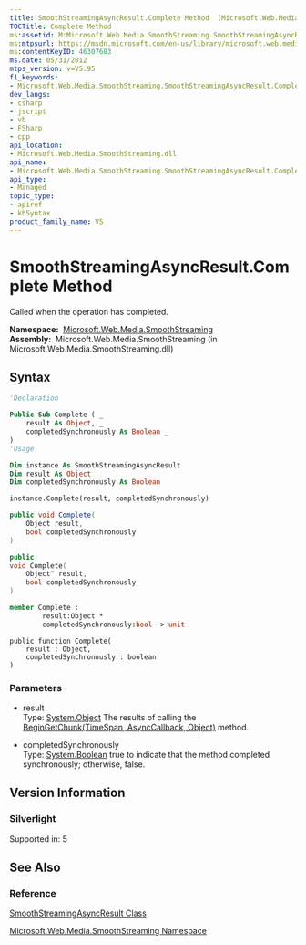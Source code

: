 ```yaml
---
title: SmoothStreamingAsyncResult.Complete Method  (Microsoft.Web.Media.SmoothStreaming)
TOCTitle: Complete Method
ms:assetid: M:Microsoft.Web.Media.SmoothStreaming.SmoothStreamingAsyncResult.Complete(System.Object,System.Boolean)
ms:mtpsurl: https://msdn.microsoft.com/en-us/library/microsoft.web.media.smoothstreaming.smoothstreamingasyncresult.complete(v=VS.95)
ms:contentKeyID: 46307683
ms.date: 05/31/2012
mtps_version: v=VS.95
f1_keywords:
- Microsoft.Web.Media.SmoothStreaming.SmoothStreamingAsyncResult.Complete
dev_langs:
- csharp
- jscript
- vb
- FSharp
- cpp
api_location:
- Microsoft.Web.Media.SmoothStreaming.dll
api_name:
- Microsoft.Web.Media.SmoothStreaming.SmoothStreamingAsyncResult.Complete
api_type:
- Managed
topic_type:
- apiref
- kbSyntax
product_family_name: VS
---
```


# SmoothStreamingAsyncResult.Complete Method

Called when the operation has completed.

**Namespace:**  [Microsoft.Web.Media.SmoothStreaming](microsoft-web-media-smoothstreaming-namespace_1.md)  
**Assembly:**  Microsoft.Web.Media.SmoothStreaming (in Microsoft.Web.Media.SmoothStreaming.dll)

## Syntax

```vb
'Declaration

Public Sub Complete ( _
    result As Object, _
    completedSynchronously As Boolean _
)
'Usage

Dim instance As SmoothStreamingAsyncResult
Dim result As Object
Dim completedSynchronously As Boolean

instance.Complete(result, completedSynchronously)
```

```csharp
public void Complete(
    Object result,
    bool completedSynchronously
)
```

```cpp
public:
void Complete(
    Object^ result, 
    bool completedSynchronously
)
```

``` fsharp
member Complete : 
        result:Object * 
        completedSynchronously:bool -> unit 
```

```jscript
public function Complete(
    result : Object, 
    completedSynchronously : boolean
)
```

### Parameters

  - result  
    Type: [System.Object](https://msdn.microsoft.com/library/e5kfa45b\(v=vs.95\))  
    The results of calling the [BeginGetChunk(TimeSpan, AsyncCallback, Object)](trackinfo-begingetchunk-method-microsoft-web-media-smoothstreaming_1.md) method.

<!-- end list -->

  - completedSynchronously  
    Type: [System.Boolean](https://msdn.microsoft.com/library/a28wyd50\(v=vs.95\))  
    true to indicate that the method completed synchronously; otherwise, false.

## Version Information

### Silverlight

Supported in: 5  

## See Also

### Reference

[SmoothStreamingAsyncResult Class](smoothstreamingasyncresult-class-microsoft-web-media-smoothstreaming.md)

[Microsoft.Web.Media.SmoothStreaming Namespace](microsoft-web-media-smoothstreaming-namespace_1.md)

